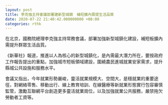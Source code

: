 ```yaml
---
layout: post
title: 李克強主持會議部署建新型城鎮　補短擴內需提生活品質
date: 2020-07-22 21:40:42.000000000 +08:00
categories: rthk
---
```


在北京，國務院總理李克強主持常務會議，部署加強新型城鎮化建設，補短板擴內需提升群眾生活品質。

《新華社》報道，推進以人為核心的新型城鎮化，是內需最大潛力所在，要按政府工作報告提出的重點，加強城市短板領域建設，圍繞農民進城就業安家需求，提升縣城公共設施和服務水平。

會議又指出，今年就業形勢嚴峻，靈活就業規模大、空間大，是穩就業的重要途徑，對網絡零售、移動出行、線上教育培訓、在線醫療等新就業形態實行包容審慎監管，激勵互聯網平台創造更多靈活就業崗位，以及加強就業公共服務，嚴禁拖欠勞動者工資等。
